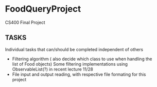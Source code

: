 # FoodQueryProject
CS400 Final Project

## TASKS
Individual tasks that can/should be completed independent of others
- Filtering algorithm ( also decide which class to use when handling the list of Food objects)
  Some filtering implementations using ObservableList(?) in recent lecture 11/28
- File input and output reading, with respective file formating for this project
